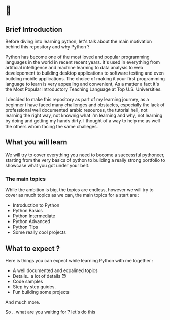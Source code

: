 #  :snake:

## Brief Introduction
Before diving into learning python, let's talk about the main motivation behind this repository and why Python ?


Python has become one of the most loved and popular programming languages in the world in recent recent years. It's used in everything from artificial intelligence and machine learning to data analysis to web develepoment to building desktop applications to software testing and even building mobile applications. The choice of making it your first programming language to learn is very appealing and convenient, As a matter a fact it's the Most Popular Introductory Teaching Language at Top ­U.S. ­Universities.

I decided to make this repository as part of my learning journey, as a beginner i have faced many challenges and obstacles, especially the lack of professional well documented arabic resources, the tutorial hell, not learning the right way, not knownig what i'm learning and why, not learning by doing and getting my hands dirty. I thought of a way to help me as well the others whom facing the same challeges.


## What you will learn
We will try to cover everything you need to become a successful pythoneer, starting from the very basics of python to building a really strong portfolio to showcase what you got under your belt.

### The main topics
While the ambition is big, the topics are endless, however we will try to cover as much topics as we can, the main topics for a start are :

 - Introduction to Python
 - Python Basics
 - Python Intermediate
 - Python Advanced
 - Python Tips
 - Some really cool projects 

## What to expect ?

Here is things you can expect while learning Python with me together :


- A well documented and expalined topics
- Details.. a lot of details 😈
- Code samples
- Step by step guides.
- Fun building some projects

And much more.

So .. what are you waiting for ? let's do this
 




